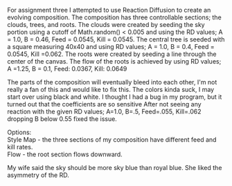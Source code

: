For assignment three I attempted to use Reaction Diffusion to create an evolving composition. The composition has
three controllable sections; the clouds, trees, and roots.
The clouds were created by seeding the sky portion using a cutoff of Math.random() < 0.005 and using the RD values; A = 1.0, B = 0.46, Feed = 0.0545, Kill = 0.0545.
The central tree is seeded with a square measuring 40x40 and using RD values; A = 1.0, B = 0.4, Feed = 0.0545, Kill =0.062.
The roots were created by seeding a line through the center of the  canvas. The flow of the roots is achieved by using RD values; A =1.25, B = 0.1, Feed: 0.0367, Kill: 0.0649

The parts of the composition will eventually bleed into each other, I'm not really a fan of this and would like to fix this. 
The colors kinda suck, I may start over using black and white. I thought I had a bug in my program, but it turned out that the coefficients are so sensitive 
After not seeing any reaction with the given RD values; A=1.0, B=.5, Feed=.055, Kill=.062  dropping B below 0.55 fixed the issue.


Options:  
Style Map - the three sections of my composition have different feed and kill rates.  
Flow - the root section flows downward.

My wife said the sky should be more sky blue than royal blue. She liked the asymmetry of the RD.
